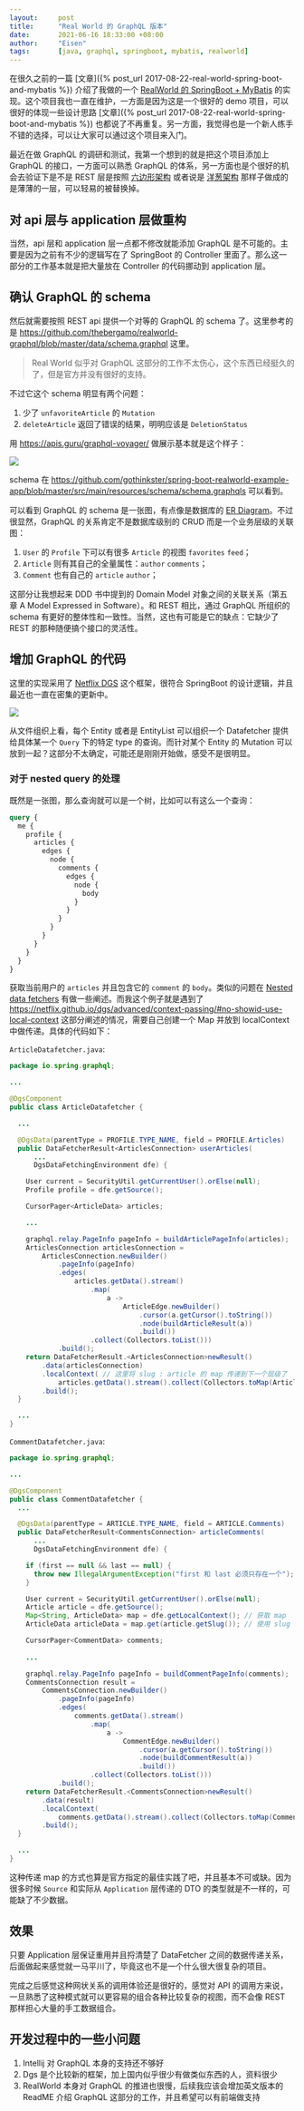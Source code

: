 ```yaml
---
layout:     post
title:      "Real World 的 GraphQL 版本"
date:       2021-06-16 18:33:00 +08:00
author:     "Eisen"
tags:       [java, graphql, springboot, mybatis, realworld]
---
```


在很久之前的一篇 [文章]({% post_url 2017-08-22-real-world-spring-boot-and-mybatis %}) 介绍了我做的一个 [RealWorld 的 SpringBoot + MyBatis](https://github.com/gothinkster/spring-boot-realworld-example-app) 的实现。这个项目我也一直在维护，一方面是因为这是一个很好的 demo 项目，可以很好的体现一些设计思路 [文章]({% post_url 2017-08-22-real-world-spring-boot-and-mybatis %}) 也都说了不再重复。另一方面，我觉得也是一个新人练手不错的选择，可以让大家可以通过这个项目来入门。

最近在做 GraphQL 的调研和测试，我第一个想到的就是把这个项目添加上 GraphQL 的接口，一方面可以熟悉 GraphQL 的体系，另一方面也是个很好的机会去验证下是不是 REST 层是按照 [六边形架构](http://alistair.cockburn.us/Hexagonal+architecture) 或者说是 [洋葱架构](https://www.infoq.com/news/2014/10/ddd-onion-architecture) 那样子做成的是薄薄的一层，可以轻易的被替换掉。

## 对 api 层与 application 层做重构

当然，api 层和 application 层一点都不修改就能添加 GraphQL 是不可能的。主要是因为之前有不少的逻辑写在了 SpringBoot 的 Controller 里面了。那么这一部分的工作基本就是把大量放在 Controller 的代码挪动到 application 层。

## 确认 GraphQL 的 schema

然后就需要按照 REST api 提供一个对等的 GraphQL 的 schema 了。这里参考的是 https://github.com/thebergamo/realworld-graphql/blob/master/data/schema.graphql 这里。

> Real World 似乎对 GraphQL 这部分的工作不太伤心，这个东西已经挺久的了，但是官方并没有很好的支持。

不过它这个 schema 明显有两个问题：

1. 少了 `unfavoriteArticle` 的 `Mutation`
2. `deleteArticle` 返回了错误的结果，明明应该是 `DeletionStatus`

用 https://apis.guru/graphql-voyager/ 做展示基本就是这个样子：

![](/img/in-post/graphql-example/2021-06-16-19-22-23.png)

schema 在 https://github.com/gothinkster/spring-boot-realworld-example-app/blob/master/src/main/resources/schema/schema.graphqls 可以看到。

可以看到 GraphQL 的 schema 是一张图，有点像是数据库的 [ER Diagram](https://www.guru99.com/er-diagram-tutorial-dbms.html)。不过很显然，GraphQL 的关系肯定不是数据库级别的 CRUD 而是一个业务层级的关联图：

1. `User` 的 `Profile` 下可以有很多 `Article` 的视图 `favorites` `feed`；
2. `Article` 则有其自己的全量属性：`author` `comments`；
3. `Comment` 也有自己的 `article` `author`；

这部分让我想起来 DDD 书中提到的 Domain Model 对象之间的关联关系（第五章 A Model Expressed in Software）。和 REST 相比，通过 GraphQL 所组织的 schema 有更好的整体性和一致性。当然，这也有可能是它的缺点：它缺少了 REST 的那种随便搞个接口的灵活性。

## 增加 GraphQL 的代码

这里的实现采用了 [Netflix DGS](https://netflix.github.io/dgs/) 这个框架，很符合 SpringBoot 的设计逻辑，并且最近也一直在密集的更新中。

![](/img/in-post/graphql-example/2021-06-16-20-03-53.png)

从文件组织上看，每个 Entity 或者是 EntityList 可以组织一个 Datafetcher 提供给具体某一个 `Query` 下的特定 type 的查询。而针对某个 Entity 的 Mutation 可以放到一起？这部分不太确定，可能还是刚刚开始做，感受不是很明显。

### 对于 nested query 的处理

既然是一张图，那么查询就可以是一个树，比如可以有这么一个查询：

```graphql
query {
  me {
    profile {
      articles {
        edges {
          node {
            comments {
              edges {
                node {
                  body
                }
              }
            }
          }
        }
      }
    }
  }
}
```

获取当前用户的 `articles` 并且包含它的 `comment` 的 `body`。类似的问题在 [Nested data fetchers](https://netflix.github.io/dgs/advanced/context-passing/) 有做一些阐述。而我这个例子就是遇到了 https://netflix.github.io/dgs/advanced/context-passing/#no-showid-use-local-context 这部分阐述的情况，需要自己创建一个 Map 并放到 localContext 中做传递。具体的代码如下：

`ArticleDatafetcher.java`:

```java
package io.spring.graphql;

...

@DgsComponent
public class ArticleDatafetcher {

  ...

  @DgsData(parentType = PROFILE.TYPE_NAME, field = PROFILE.Articles)
  public DataFetcherResult<ArticlesConnection> userArticles(
      ...
      DgsDataFetchingEnvironment dfe) {

    User current = SecurityUtil.getCurrentUser().orElse(null);
    Profile profile = dfe.getSource();

    CursorPager<ArticleData> articles;

    ...

    graphql.relay.PageInfo pageInfo = buildArticlePageInfo(articles);
    ArticlesConnection articlesConnection =
        ArticlesConnection.newBuilder()
            .pageInfo(pageInfo)
            .edges(
                articles.getData().stream()
                    .map(
                        a ->
                            ArticleEdge.newBuilder()
                                .cursor(a.getCursor().toString())
                                .node(buildArticleResult(a))
                                .build())
                    .collect(Collectors.toList()))
            .build();
    return DataFetcherResult.<ArticlesConnection>newResult()
        .data(articlesConnection)
        .localContext( // 这里将 slug : article 的 map 传递到下一个层级了
            articles.getData().stream().collect(Collectors.toMap(ArticleData::getSlug, a -> a)))
        .build();
  }

  ...
}

```

`CommentDatafetcher.java`:

```java
package io.spring.graphql;

...

@DgsComponent
public class CommentDatafetcher {
  ...

  @DgsData(parentType = ARTICLE.TYPE_NAME, field = ARTICLE.Comments)
  public DataFetcherResult<CommentsConnection> articleComments(
      ...
      DgsDataFetchingEnvironment dfe) {

    if (first == null && last == null) {
      throw new IllegalArgumentException("first 和 last 必须只存在一个");
    }

    User current = SecurityUtil.getCurrentUser().orElse(null);
    Article article = dfe.getSource();
    Map<String, ArticleData> map = dfe.getLocalContext(); // 获取 map
    ArticleData articleData = map.get(article.getSlug()); // 使用 slug 获取具体的 ArticleData

    CursorPager<CommentData> comments;
    
    ...

    graphql.relay.PageInfo pageInfo = buildCommentPageInfo(comments);
    CommentsConnection result =
        CommentsConnection.newBuilder()
            .pageInfo(pageInfo)
            .edges(
                comments.getData().stream()
                    .map(
                        a ->
                            CommentEdge.newBuilder()
                                .cursor(a.getCursor().toString())
                                .node(buildCommentResult(a))
                                .build())
                    .collect(Collectors.toList()))
            .build();
    return DataFetcherResult.<CommentsConnection>newResult()
        .data(result)
        .localContext(
            comments.getData().stream().collect(Collectors.toMap(CommentData::getId, c -> c))) // 这里同样传递了一个 id : comment 的 map 到下一个层级
        .build();
  }

  ...
}

```

这种传递 map 的方式也算是官方指定的最佳实践了吧，并且基本不可或缺。因为很多时候 `Source` 和实际从 `Application` 层传递的 DTO 的类型就是不一样的，可能缺了不少数据。

## 效果

只要 Application 层保证重用并且捋清楚了 DataFetcher 之间的数据传递关系，后面做起来感觉就一马平川了，毕竟这也不是一个什么很大很复杂的项目。

完成之后感觉这种网状关系的调用体验还是很好的，感觉对 API 的调用方来说，一旦熟悉了这种模式就可以更容易的组合各种比较复杂的视图，而不会像 REST 那样担心大量的手工数据组合。

## 开发过程中的一些小问题

1. Intellij 对 GraphQL 本身的支持还不够好
2. Dgs 是个比较新的框架，加上国内似乎很少有做类似东西的人，资料很少
3. RealWorld 本身对 GraphQL 的推进也很慢，后续我应该会增加英文版本的 ReadME 介绍 GraphQL 这部分的工作，并且希望可以有前端做支持